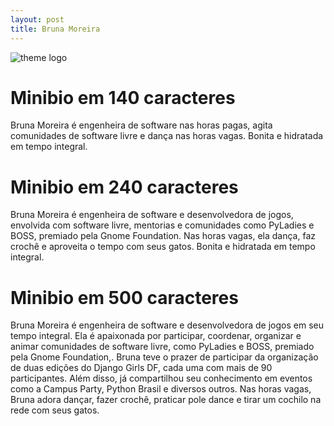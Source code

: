 ```yaml
---
layout: post
title: Bruna Moreira
---
```


![theme logo](https://avatars1.githubusercontent.com/u/4125846?s=460&u=5558248f14b2b3e9405e66a897ad0963d6a59ef9&v=4)

# Minibio em 140 caracteres
Bruna Moreira é engenheira de software nas horas pagas, agita comunidades de software livre e dança nas horas vagas. Bonita e hidratada em tempo integral.

# Minibio em 240 caracteres
Bruna Moreira é engenheira de software e desenvolvedora de jogos, envolvida com software livre, mentorias e comunidades como PyLadies e BOSS, premiado pela Gnome Foundation. Nas horas vagas, ela dança, faz crochê e aproveita o tempo com seus gatos. Bonita e hidratada em tempo integral.

# Minibio em 500 caracteres
Bruna Moreira é engenheira de software e desenvolvedora de jogos em seu tempo integral. Ela é apaixonada por participar, coordenar, organizar e animar comunidades de software livre, como PyLadies e BOSS, premiado pela Gnome Foundation,. Bruna teve o prazer de participar da organização de duas edições do Django Girls DF, cada uma com mais de 90 participantes. Além disso, já compartilhou seu conhecimento em eventos como a Campus Party, Python Brasil e diversos outros. Nas horas vagas, Bruna adora dançar, fazer crochê, praticar pole dance e tirar um cochilo na rede com seus gatos.
